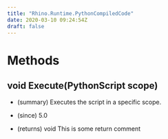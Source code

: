 ```yaml
---
title: "Rhino.Runtime.PythonCompiledCode"
date: 2020-03-10 09:24:54Z
draft: false
---
```


# Methods
## void Execute(PythonScript scope)
- (summary) 
     Executes the script in a specific scope.
     
- (since) 5.0
- (returns) void This is some return comment
